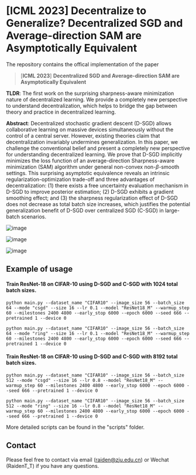 # [ICML 2023] Decentralize to Generalize? Decentralized SGD and Average-direction SAM are Asymptotically Equivalent

The repository contains the offical implementation of the paper

> [**ICML 2023**] **Decentralized SGD and Average-direction SAM are Asymptotically Equivalent**

**TLDR**: The first work on the surprising sharpness-aware minimization nature of decentralized learning. We provide a completely new perspective to understand decentralization, which helps to bridge the gap between theory and practice in decentralized learning.

**Abstract**: Decentralized stochastic gradient descent (D-SGD) allows collaborative learning on massive devices simultaneously without the control of a central server. However, existing theories claim that decentralization invariably undermines generalization. In this paper, we challenge the conventional belief and present a completely new perspective for understanding decentralized learning. We prove that D-SGD implicitly minimizes the loss function of an average-direction Sharpness-aware minimization (SAM) algorithm under general non-convex non-$\beta$-smooth settings. This surprising asymptotic equivalence reveals an intrinsic regularization-optimization trade-off and three advantages of decentralization: (1) there exists a free uncertainty evaluation mechanism in D-SGD to improve posterior estimation; (2) D-SGD exhibits a gradient smoothing effect;  and (3) the sharpness regularization effect of D-SGD does not decrease as total batch size increases, which justifies the potential generalization benefit of D-SGD over centralized SGD (C-SGD) in large-batch scenarios. 

![image](https://github.com/Raiden-Zhu/ICML-2023-DSGD-and-SAM/blob/main/files/An%20illustration%20of%20centralized%20SGD%20and%20decentralized%20SGD.png)

![image](https://github.com/Raiden-Zhu/ICML-2023-DSGD-and-SAM/blob/main/files/The%20validation%20accuracy%20comparison%20of%20C-SGD%20and%20D-SGD%20(ring%20topology)%20on%20CIFAR-10.png)

![image](https://github.com/Raiden-Zhu/ICML-2023-DSGD-and-SAM/blob/main/files/Minima%203D%20visualization%20of%20ResNet-18%20trained%20on%20CIFAR-10%20using%20C-SGD%20and%20D-SGD%20(ring%20topology).png)

## Example of usage

#### Train ResNet-18 on CIFAR-10 using D-SGD and C-SGD with 1024 total batch sizes.

```
python main.py --dataset_name "CIFAR10" --image_size 56 --batch_size 64 --mode "csgd" --size 16 --lr 0.1 --model "ResNet18_M" --warmup_step 60 --milestones 2400 4800 --early_stop 6000 --epoch 6000 --seed 666 --pretrained 1 --device 0

python main.py --dataset_name "CIFAR10" --image_size 56 --batch_size 64 --mode "ring" --size 16 --lr 0.1 --model "ResNet18_M" --warmup_step 60 --milestones 2400 4800 --early_stop 6000 --epoch 6000 --seed 666 --pretrained 1 --device 0
```

#### Train ResNet-18 on CIFAR-10 using D-SGD and C-SGD with 8192 total batch sizes.

```
python main.py --dataset_name "CIFAR10" --image_size 56 --batch_size 512 --mode "csgd" --size 16 --lr 0.8 --model "ResNet18_M" --warmup_step 60 --milestones 2400 4800 --early_stop 6000 --epoch 6000 --seed 666 --pretrained 1 --device 0

python main.py --dataset_name "CIFAR10" --image_size 56 --batch_size 512 --mode "ring" --size 16 --lr 0.8 --model "ResNet18_M" --warmup_step 60 --milestones 2400 4800 --early_stop 6000 --epoch 6000 --seed 666 --pretrained 1 --device 0
```

More detailed scripts can be found in the "scripts" folder.

## Contact

Please feel free to contact via email (<raiden@zju.edu.cn>) or Wechat (RaidenT_T) if you have any questions.
